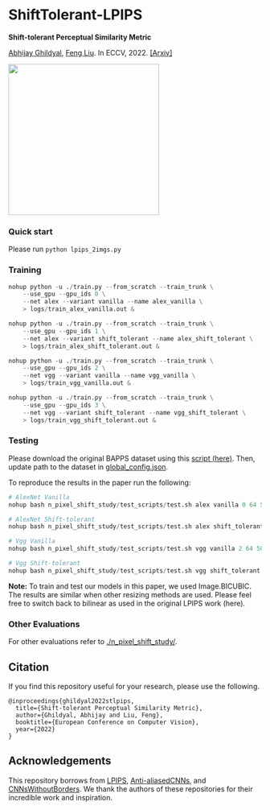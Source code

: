 
# ShiftTolerant-LPIPS

**Shift-tolerant Perceptual Similarity Metric**

[Abhijay Ghildyal](https://abhijay9.github.io/), [Feng Liu](http://web.cecs.pdx.edu/~fliu/). In ECCV, 2022. [[Arxiv]](https://arxiv.org/abs/2207.13686)

<img src="https://abhijay9.github.io/images/stlpips_teaser.gif" width=300>

### Quick start

Please run `python lpips_2imgs.py`

### Training

```python
nohup python -u ./train.py --from_scratch --train_trunk \
    --use_gpu --gpu_ids 0 \
    --net alex --variant vanilla --name alex_vanilla \
    > logs/train_alex_vanilla.out &

nohup python -u ./train.py --from_scratch --train_trunk \
    --use_gpu --gpu_ids 1 \
    --net alex --variant shift_tolerant --name alex_shift_tolerant \
    > logs/train_alex_shift_tolerant.out &

nohup python -u ./train.py --from_scratch --train_trunk \
    --use_gpu --gpu_ids 2 \
    --net vgg --variant vanilla --name vgg_vanilla \
    > logs/train_vgg_vanilla.out &

nohup python -u ./train.py --from_scratch --train_trunk \
    --use_gpu --gpu_ids 3 \
    --net vgg --variant shift_tolerant --name vgg_shift_tolerant \
    > logs/train_vgg_shift_tolerant.out &
```

### Testing

Please download the original BAPPS dataset using this [script (here)](https://github.com/richzhang/PerceptualSimilarity/blob/master/scripts/download_dataset.sh). Then, update path to the dataset in [global_config.json](https://github.com/abhijay9/ShiftTolerant-LPIPS/tree/main/util/config).

To reproduce the results in the paper run the following:
```python
# AlexNet Vanilla
nohup bash n_pixel_shift_study/test_scripts/test.sh alex vanilla 0 64 50 > logs/eval_alex_vanilla.out &

# AlexNet Shift-tolerant
nohup bash n_pixel_shift_study/test_scripts/test.sh alex shift_tolerant 1 64 50 > logs/eval_alex_shift_tolerant.out &

# Vgg Vanilla
nohup bash n_pixel_shift_study/test_scripts/test.sh vgg vanilla 2 64 50 > logs/eval_vgg_vanilla.out &

# Vgg Shift-tolerant
nohup bash n_pixel_shift_study/test_scripts/test.sh vgg shift_tolerant 3 64 50 > logs/eval_vgg_shift_tolerant.out &
```

**Note:** To train and test our models in this paper, we used Image.BICUBIC. The results are similar when other resizing methods are used. Please feel free to switch back to bilinear as used in the original LPIPS work (here).

### Other Evaluations

For other evaluations refer to [./n_pixel_shift_study/](https://github.com/abhijay9/ShiftTolerant-LPIPS/tree/main/n_pixel_shift_study).

## Citation

If you find this repository useful for your research, please use the following.

```
@inproceedings{ghildyal2022stlpips,
  title={Shift-tolerant Perceptual Similarity Metric},
  author={Ghildyal, Abhijay and Liu, Feng},
  booktitle={European Conference on Computer Vision},
  year={2022}
}
```

## Acknowledgements
This repository borrows from [LPIPS](https://github.com/richzhang/PerceptualSimilarity), [Anti-aliasedCNNs](https://github.com/adobe/antialiased-cnns), and [CNNsWithoutBorders](https://github.com/oskyhn/CNNs-Without-Borders). We thank the authors of these repositories for their incredible work and inspiration.
